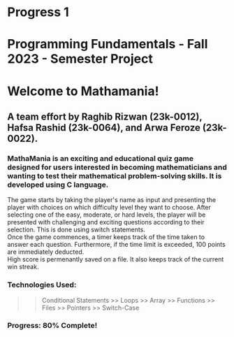 # Progress 1

# Programming Fundamentals - Fall 2023 - Semester Project
# Welcome to Mathamania!
## A team effort by Raghib Rizwan (23k-0012), Hafsa Rashid (23k-0064), and Arwa Feroze (23k-0022).
### MathaMania is an exciting and educational quiz game designed for users interested in becoming mathematicians and wanting to test their mathematical problem-solving skills. It is developed using C language.
The game starts by taking the player's name as input and presenting the player with choices on which difficulty level they want to choose. After selecting one of the easy, moderate, or hard levels, the player will be presented with challenging and exciting questions according to their selection. This is done using switch statements. <br>
Once the game commences, a timer keeps track of the time taken to answer each question. Furthermore, if the time limit is exceeded, 100 points are immediately deducted. <br>
High score is permenantly saved on a file. It also keeps track of the current win streak.
### Technologies Used:
>> Conditional Statements >> Loops >> Array >> Functions >>  Files >> Pointers >> Switch-Case
### Progress: 80% Complete!
